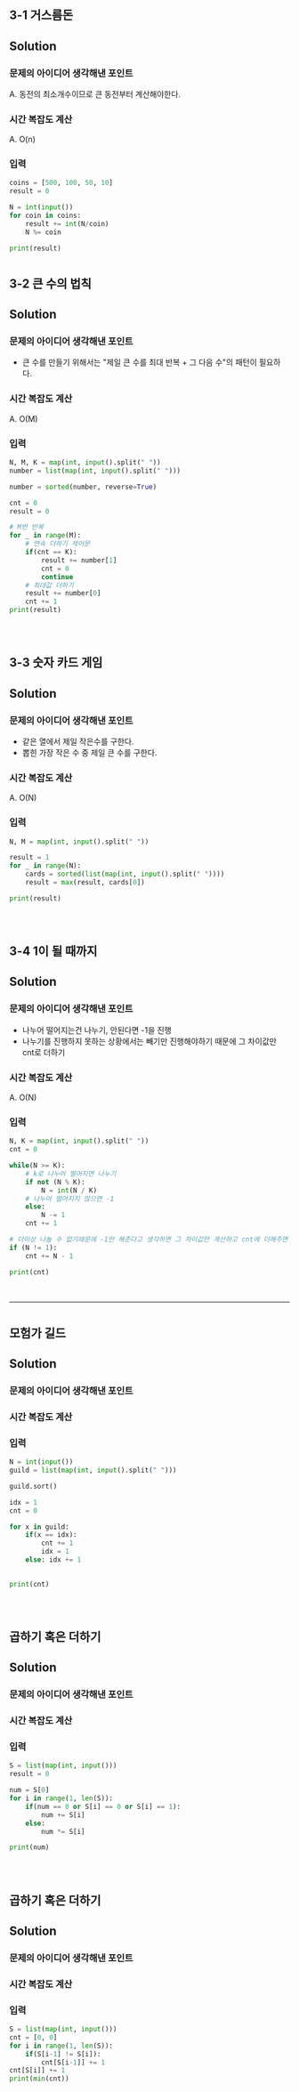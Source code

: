 # # 
## 3-1 거스름돈

## Solution

### 문제의 아이디어 생각해낸 포인트
A. 동전의 최소개수이므로 큰 동전부터 계산해야한다.

### 시간 복잡도 계산
A. O(n)

### 입력
```python
coins = [500, 100, 50, 10]
result = 0

N = int(input())
for coin in coins:
    result += int(N/coin)
    N %= coin

print(result)
```

# # 
## 3-2 큰 수의 법칙

## Solution

### 문제의 아이디어 생각해낸 포인트
- 큰 수를 만들기 위해서는 "제일 큰 수를 최대 반복 + 그 다음 수"의 패턴이 필요하다.

### 시간 복잡도 계산
A. O(M)

### 입력
```python
N, M, K = map(int, input().split(" "))
number = list(map(int, input().split(" ")))

number = sorted(number, reverse=True)

cnt = 0
result = 0

# M번 반복
for _ in range(M):
    # 연속 더하기 제어문
    if(cnt == K):
        result += number[1]
        cnt = 0
        continue
    # 최대값 더하기
    result += number[0]
    cnt += 1
print(result)
```

<br>

# # 
## 3-3 숫자 카드 게임

## Solution

### 문제의 아이디어 생각해낸 포인트
- 같은 열에서 제일 작은수를 구한다.
- 뽑힌 가장 작은 수 중 제일 큰 수를 구한다.

### 시간 복잡도 계산
A. O(N)

### 입력
```python
N, M = map(int, input().split(" "))

result = 1
for _ in range(N):
    cards = sorted(list(map(int, input().split(" "))))
    result = max(result, cards[0])

print(result)

```

<br>


# # 
## 3-4 1이 될 때까지

## Solution

### 문제의 아이디어 생각해낸 포인트
- 나누어 떨어지는건 나누기, 안된다면 -1을 진행
- 나누기를 진행하지 못하는 상황에서는 빼기만 진행해야하기 때문에 그 차이값만 cnt로 더하기

### 시간 복잡도 계산
A. O(N)

### 입력
```python
N, K = map(int, input().split(" "))
cnt = 0

while(N >= K):
    # k로 나누어 떨어지면 나누기
    if not (N % K):
        N = int(N / K)
    # 나누어 떨어지지 않으면 -1
    else:
        N -= 1
    cnt += 1

# 더이상 나눌 수 없기때문에 -1만 해준다고 생각하면 그 차이값만 계산하고 cnt에 더해주면 된다.
if (N != 1):
    cnt += N - 1

print(cnt)

```

<br>



---

# # 
## 모험가 길드

## Solution

### 문제의 아이디어 생각해낸 포인트

### 시간 복잡도 계산

### 입력
```python
N = int(input())
guild = list(map(int, input().split(" ")))

guild.sort()

idx = 1
cnt = 0

for x in guild:
    if(x == idx):
        cnt += 1
        idx = 1
    else: idx += 1
    

print(cnt)

```
<br>


# # 
## 곱하기 혹은 더하기

## Solution

### 문제의 아이디어 생각해낸 포인트

### 시간 복잡도 계산

### 입력
```python
S = list(map(int, input()))
result = 0

num = S[0]
for i in range(1, len(S)):
    if(num == 0 or S[i] == 0 or S[i] == 1):
        num += S[i]
    else:
        num *= S[i]

print(num)

```
<br>


# # 
## 곱하기 혹은 더하기

## Solution

### 문제의 아이디어 생각해낸 포인트

### 시간 복잡도 계산

### 입력
```python
S = list(map(int, input()))
cnt = [0, 0]
for i in range(1, len(S)):
    if(S[i-1] != S[i]):
        cnt[S[i-1]] += 1
cnt[S[i]] += 1
print(min(cnt))


```

